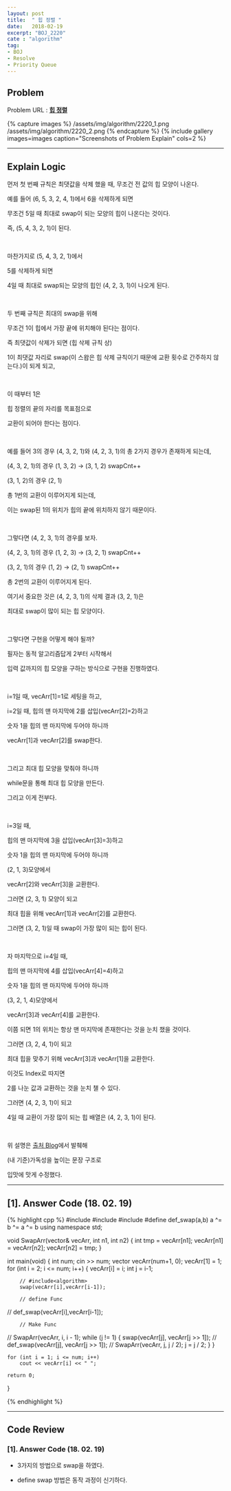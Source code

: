 ```yaml
---
layout: post
title:  " 힙 정렬 "
date:   2018-02-19
excerpt: "BOJ_2220"
cate : "algorithm"
tag:
- BOJ
- Resolve
- Priority Queue
---
```


## Problem 
Problem URL : **[힙 정렬](https://www.acmicpc.net/problem/2220)**

{% capture images %}
    /assets/img/algorithm/2220_1.png
    /assets/img/algorithm/2220_2.png
{% endcapture %}
{% include gallery images=images caption="Screenshots of Problem Explain" cols=2 %}

---

## Explain Logic

먼저 첫 번째 규칙은 최댓값을 삭제 했을 때, 무조건 전 값의 힙 모양이 나온다.

예를 들어 (6, 5, 3, 2, 4, 1)에서 6을 삭제하게 되면 

무조건 5일 때 최대로 swap이 되는 모양의 힙이 나온다는 것이다.

즉, (5, 4, 3, 2, 1)이 된다.

<br>

마찬가지로 (5, 4, 3, 2, 1)에서 

5를 삭제하게 되면 

4일 때 최대로 swap되는 모양의 힙인 (4, 2, 3, 1)이 나오게 된다.

<br>

두 번째 규칙은 최대의 swap을 위해 

무조건 1이 힙에서 가장 끝에 위치해야 된다는 점이다.

즉 최댓값이 삭제가 되면 (힙 삭제 규칙 상) 

1이 최댓값 자리로 swap(이 스왑은 힙 삭제 규칙이기 때문에 교환 횟수로 간주하지 않는다.)이 되게 되고, 

<br>

이 때부터 1은 

힙 정렬의 끝의 자리를 목표점으로 

교환이 되어야 한다는 점이다.

<br>

예를 들어 3의 경우 (4, 3, 2, 1)와 (4, 2, 3, 1)의 총 2가지 경우가 존재하게 되는데,

(4, 3, 2, 1)의 경우 (1, 3, 2) → (3, 1, 2) swapCnt++

(3, 1, 2)의 경우 (2, 1)

총 1번의 교환이 이루어지게 되는데, 

이는 swap된 1의 위치가 힙의 끝에 위치하지 않기 때문이다.

<br>

그렇다면 (4, 2, 3, 1)의 경우를 보자.

(4, 2, 3, 1)의 경우 (1, 2, 3) → (3, 2, 1) swapCnt++

(3, 2, 1)의 경우 (1, 2) → (2, 1) swapCnt++

총 2번의 교환이 이루어지게 된다. 

여기서 중요한 것은 (4, 2, 3, 1)의 삭제 결과 (3, 2, 1)은

최대로 swap이 많이 되는 힙 모양이다.

<br> 

그렇다면 구현을 어떻게 해야 될까?

필자는 동적 알고리즘답게 2부터 시작해서 

입력 값까지의 힙 모양을 구하는 방식으로 구현을 진행하였다.

<br>

i=1일 때, vecArr[1]=1로 세팅을 하고,

i=2일 때, 힙의 맨 마지막에 2를 삽입(vecArr[2]=2)하고 

숫자 1을 힙의 맨 마지막에 두어야 하니까 

vecArr[1]과 vecArr[2]를 swap한다.

<br>

그리고 최대 힙 모양을 맞춰야 하니까 

while문을 통해 최대 힙 모양을 만든다.

그리고 이게 전부다.

<br>

i=3일 때, 

힙의 맨 마지막에 3을 삽입(vecArr[3]=3)하고 

숫자 1을 힙의 맨 마지막에 두어야 하니까 

(2, 1, 3)모양에서 

vecArr[2]와 vecArr[3]을 교환한다. 

그러면 (2, 3, 1) 모양이 되고 

최대 힙을 위해 vecArr[1]과 vecArr[2]를 교환한다. 

그러면 (3, 2, 1)일 때 swap이 가장 많이 되는 힙이 된다.

<br>

자 마지막으로 i=4일 때, 

힙의 맨 마지막에 4를 삽입(vecArr[4]=4)하고 

숫자 1을 힙의 맨 마지막에 두어야 하니까 

(3, 2, 1, 4)모양에서 

vecArr[3]과 vecArr[4]를 교환한다. 

이쯤 되면 1의 위치는 항상 맨 마지막에 존재한다는 것을 눈치 챘을 것이다.

그러면 (3, 2, 4, 1)이 되고 

최대 힙을 맞추기 위해 vecArr[3]과 vecArr[1]을 교환한다.

이것도 Index로 따지면 

2를 나눈 값과 교환하는 것을 눈치 챌 수 있다. 

그러면 (4, 2, 3, 1)이 되고 

4일 때 교환이 가장 많이 되는 힙 배열은 (4, 2, 3, 1)이 된다.

<br>

위 설명은 [출처 Blog](http://vvshinevv.tistory.com/23)에서 발췌해 
 
(내 기준)가독성을 높이는 문장 구조로 

입맛에 맛게 수정했다.

---


## [1]. Answer Code (18. 02. 19)
{% highlight cpp %}
#include<iostream>
#include<vector>
#include<algorithm>
#define def_swap(a,b) a ^= b ^= a ^= b
using namespace std;

void SwapArr(vector<int>& vecArr, int n1, int n2) {
    int tmp = vecArr[n1];
    vecArr[n1] = vecArr[n2];
    vecArr[n2] = tmp;
}

int main(void) {
    int num;
    cin >> num;
    vector<int> vecArr(num+1, 0);
    vecArr[1] = 1;
    for (int i = 2; i <= num; i++) {
        vecArr[i] = i;
        int j = i-1;
  
        // #include<algorithm>
        swap(vecArr[i],vecArr[i-1]);
        
        // define Func
//        def_swap(vecArr[i],vecArr[i-1]);
        
        // Make Func
//        SwapArr(vecArr, i, i - 1);
        while (j != 1) {
            swap(vecArr[j], vecArr[j >> 1]);
//            def_swap(vecArr[j], vecArr[j >> 1]);
//            SwapArr(vecArr, j, j / 2);
            j = j / 2;
        }
    }
    
    for (int i = 1; i <= num; i++)
        cout << vecArr[i] << " ";
    
    return 0;
}


{% endhighlight %}



---

## Code Review

### [1]. Answer Code (18. 02. 19)

* 3가지의 방법으로 swap을 하였다.

* define swap 방법은 동작 과정이 신기하다. 

